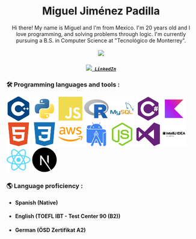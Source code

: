 <h1 align="center"> Miguel Jiménez Padilla </h1>

<div align = "center">
  Hi there! My name is Miguel and I'm from Mexico. I'm 20 years old and I love programming, and solving problems through logic. I'm currently pursuing a B.S. in Computer Science at "Tecnológico de Monterrey".
</div>

<br>

<div align="center">
  <img src= "https://camo.githubusercontent.com/5ddf73ad3a205111cf8c686f687fc216c2946a75005718c8da5b837ad9de78c9/68747470733a2f2f7468756d62732e6766796361742e636f6d2f4576696c4e657874446576696c666973682d736d616c6c2e676966" width="300" heigth="200"/>
</div>

<h5 align="center">
  <code><a href="https://www.linkedin.com/in/miguel-jiménez-padilla-012a471a9/" title="LinkedIn Profile"><img width="22" src="images/linkedin.svg"> LinkedIn</a></code>
</h5>

  ### :hammer_and_wrench: Programming languages and tools :


<div>
  <img src="https://github.com/devicons/devicon/blob/master/icons/cplusplus/cplusplus-plain.svg" width="65" height="65">
  <img src="https://github.com/devicons/devicon/blob/master/icons/python/python-original.svg" width="65" height="65">
  <img src="https://github.com/devicons/devicon/blob/master/icons/javascript/javascript-plain.svg" width="65" height="65">
  <img src="https://github.com/devicons/devicon/blob/master/icons/r/r-original.svg" width="65" height="65">
  <img src="https://github.com/devicons/devicon/blob/master/icons/mysql/mysql-original-wordmark.svg" width="65" height="65">
  <img src="https://github.com/devicons/devicon/blob/master/icons/csharp/csharp-plain.svg" width="65" height="65">
  <img src="https://github.com/devicons/devicon/blob/master/icons/kotlin/kotlin-original.svg" width="65" height="65">
  <img src="https://github.com/devicons/devicon/blob/master/icons/html5/html5-plain.svg" width="65" height="65">
  <img src="https://github.com/devicons/devicon/blob/master/icons/css3/css3-plain.svg" width="65" height="65">
  <img src="https://github.com/devicons/devicon/blob/master/icons/amazonwebservices/amazonwebservices-plain-wordmark.svg" width="65" height="65">
  <img src="https://github.com/devicons/devicon/blob/master/icons/androidstudio/androidstudio-plain.svg" width="65" height="65">
  <img src="https://github.com/devicons/devicon/blob/master/icons/nodejs/nodejs-plain.svg" width="65" height="65">
  <img src="https://github.com/devicons/devicon/blob/master/icons/visualstudio/visualstudio-plain.svg" width="65" height="65">
  <img src="https://github.com/devicons/devicon/blob/master/icons/intellij/intellij-plain-wordmark.svg" width="65" height="65">
  <img src="https://github.com/devicons/devicon/blob/master/icons/react/react-original.svg" width="65" height="65">
  <img src="https://github.com/devicons/devicon/blob/master/icons/nextjs/nextjs-original.svg" width="65" height="65">
</div>
 

### :earth_americas: Language proficiency :
 
- #### Spanish (Native)
- #### English (TOEFL IBT - Test Center 90 (B2))
- #### German (ÖSD Zertifikat A2)



<!---
MikeDev0X/MikeDev0X is a ✨ special ✨ repository because its `README.md` (this file) appears on your GitHub profile.
You can click the Preview link to take a look at your changes.
--->
